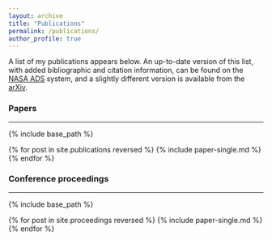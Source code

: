 ```yaml
---
layout: archive
title: "Publications"
permalink: /publications/
author_profile: true
---
```


A list of my publications appears below. An up-to-date version of this list, with added bibliographic and citation information, can be found on the [NASA ADS](https://ui.adsabs.harvard.edu/search/q=%20author%3A%22nadathur%2C%20seshadri%22&sort=date%20desc%2C%20bibcode%20desc&p_=0) system, and a slightly different version is available from the [arXiv](https://arxiv.org/a/nadathur_s_1.html).

### Papers
----
{% include base_path %}

{% for post in site.publications reversed %}
  {% include paper-single.md %}
{% endfor %}

### Conference proceedings
----
{% include base_path %}

{% for post in site.proceedings reversed %}
  {% include paper-single.md %}
{% endfor %}
